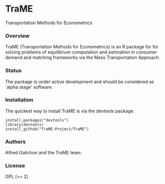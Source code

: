 # TraME

Transportation Methods for Econometrics

### Overview

TraME (Transportation Methods for Econometrics) is an R package for for 
solving problems of equilibrium computation and estimation in consumer 
demand and matching frameworks via the Mass Transportation Approach.

### Status

The package is under active development and should be considered as
`alpha stage' software.

### Installation

The quickest way to install TraME is via the devtools package.
```
install.packages("devtools")
library(devtools)
install_github("TraME-Project/TraME")
```

### Authors

Alfred Galichon and the TraME team.

### License

GPL (>= 2)
